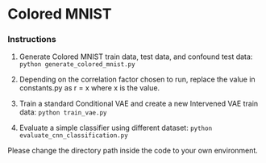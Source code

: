 # Colored MNIST

 

### Instructions

1. Generate Colored MNIST train data, test data, and confound test data: ```python generate_colored_mnist.py```

2. Depending on the correlation factor chosen to run, replace the value in constants.py as r = x where x is the value.

2. Train a standard Conditional VAE and create a new Intervened VAE train data: ```python train_vae.py```

3. Evaluate a simple classifier using different dataset: ```python evaluate_cnn_classification.py```

 

Please change the directory path inside the code to your own environment.
